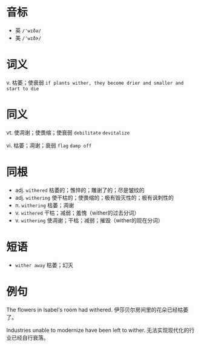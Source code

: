 # 音标

- 英 `/'wɪðə/`
- 美 `/'wɪðɚ/`

# 词义

v. 枯萎；使衰弱
`if plants wither, they become drier and smaller and start to die`

# 同义

vt. 使凋谢；使畏缩；使衰弱
`debilitate` `devitalize`

vi. 枯萎；凋谢；衰弱
`flag` `damp off`

# 同根

- adj. `withered` 枯萎的；憔悴的；雕谢了的；尽是皱纹的
- adj. `withering` 使干枯的；使畏缩的；极有毁灭性的；极有讽刺性的
- n. `withering` 枯萎；凋谢
- v. `withered` 干枯；减弱；羞愧（wither的过去分词）
- v. `withering` 使凋谢；干枯；减弱；摧毁（wither的现在分词）

# 短语

- `wither away` 枯萎；幻灭

# 例句

The flowers in Isabel's room had withered.
伊莎贝尔房间里的花朵已经枯萎了。

Industries unable to modernize have been left to wither.
无法实现现代化的行业已经自行衰落。


